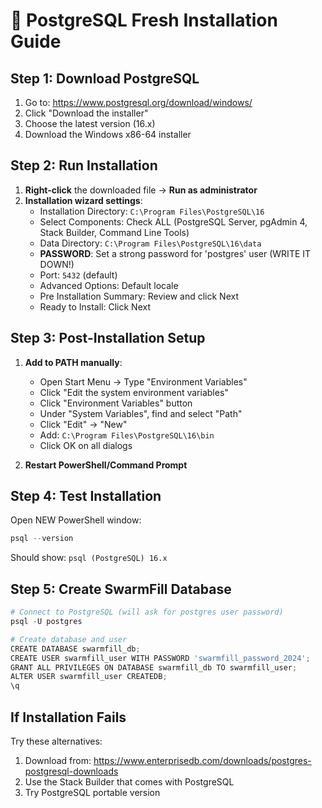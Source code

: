 # 🚀 PostgreSQL Fresh Installation Guide

## Step 1: Download PostgreSQL
1. Go to: https://www.postgresql.org/download/windows/
2. Click "Download the installer"
3. Choose the latest version (16.x)
4. Download the Windows x86-64 installer

## Step 2: Run Installation
1. **Right-click** the downloaded file → **Run as administrator**
2. **Installation wizard settings**:
   - Installation Directory: `C:\Program Files\PostgreSQL\16`
   - Select Components: Check ALL (PostgreSQL Server, pgAdmin 4, Stack Builder, Command Line Tools)
   - Data Directory: `C:\Program Files\PostgreSQL\16\data`
   - **PASSWORD**: Set a strong password for 'postgres' user (WRITE IT DOWN!)
   - Port: `5432` (default)
   - Advanced Options: Default locale
   - Pre Installation Summary: Review and click Next
   - Ready to Install: Click Next

## Step 3: Post-Installation Setup
1. **Add to PATH manually**:
   - Open Start Menu → Type "Environment Variables"
   - Click "Edit the system environment variables"
   - Click "Environment Variables" button
   - Under "System Variables", find and select "Path"
   - Click "Edit" → "New"
   - Add: `C:\Program Files\PostgreSQL\16\bin`
   - Click OK on all dialogs

2. **Restart PowerShell/Command Prompt**

## Step 4: Test Installation
Open NEW PowerShell window:
```powershell
psql --version
```
Should show: `psql (PostgreSQL) 16.x`

## Step 5: Create SwarmFill Database
```powershell
# Connect to PostgreSQL (will ask for postgres user password)
psql -U postgres

# Create database and user
CREATE DATABASE swarmfill_db;
CREATE USER swarmfill_user WITH PASSWORD 'swarmfill_password_2024';
GRANT ALL PRIVILEGES ON DATABASE swarmfill_db TO swarmfill_user;
ALTER USER swarmfill_user CREATEDB;
\q
```

## If Installation Fails
Try these alternatives:
1. Download from: https://www.enterprisedb.com/downloads/postgres-postgresql-downloads
2. Use the Stack Builder that comes with PostgreSQL
3. Try PostgreSQL portable version

